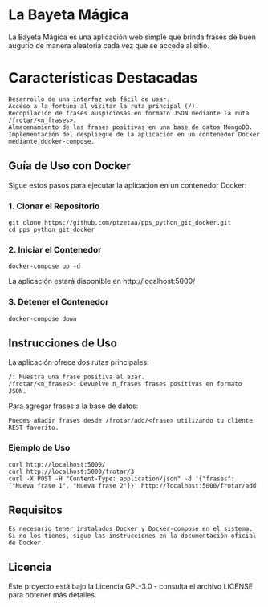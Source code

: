 # La Bayeta Mágica

La Bayeta Mágica es una aplicación web simple que brinda frases de buen augurio de manera aleatoria cada vez que se accede al sitio.

# Características Destacadas

    Desarrollo de una interfaz web fácil de usar.
    Acceso a la fortuna al visitar la ruta principal (/).
    Recopilación de frases auspiciosas en formato JSON mediante la ruta /frotar/<n_frases>.
    Almacenamiento de las frases positivas en una base de datos MongoDB.
    Implementación del despliegue de la aplicación en un contenedor Docker mediante docker-compose.

## Guía de Uso con Docker

Sigue estos pasos para ejecutar la aplicación en un contenedor Docker:

### 1. Clonar el Repositorio

    git clone https://github.com/ptzetaa/pps_python_git_docker.git
    cd pps_python_git_docker

### 2. Iniciar el Contenedor

    docker-compose up -d

   La aplicación estará disponible en http://localhost:5000/

### 3. Detener el Contenedor

    docker-compose down

## Instrucciones de Uso

La aplicación ofrece dos rutas principales:

    /: Muestra una frase positiva al azar.
    /frotar/<n_frases>: Devuelve n_frases frases positivas en formato JSON.

Para agregar frases a la base de datos:

    Puedes añadir frases desde /frotar/add/<frase> utilizando tu cliente REST favorito.

### Ejemplo de Uso



    curl http://localhost:5000/
    curl http://localhost:5000/frotar/3
    curl -X POST -H "Content-Type: application/json" -d '{"frases": ["Nueva frase 1", "Nueva frase 2"]}' http://localhost:5000/frotar/add

## Requisitos

    Es necesario tener instalados Docker y Docker-compose en el sistema. Si no los tienes, sigue las instrucciones en la documentación oficial de Docker.

## Licencia

Este proyecto está bajo la Licencia GPL-3.0 - consulta el archivo LICENSE para obtener más detalles.